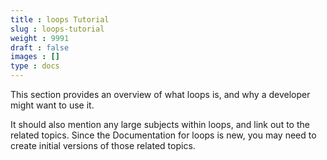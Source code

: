 ```yaml
---
title : loops Tutorial
slug : loops-tutorial
weight : 9991
draft : false
images : []
type : docs
---
```


This section provides an overview of what loops is, and why a developer might want to use it.

It should also mention any large subjects within loops, and link out to the related topics.  Since the Documentation for loops is new, you may need to create initial versions of those related topics.

